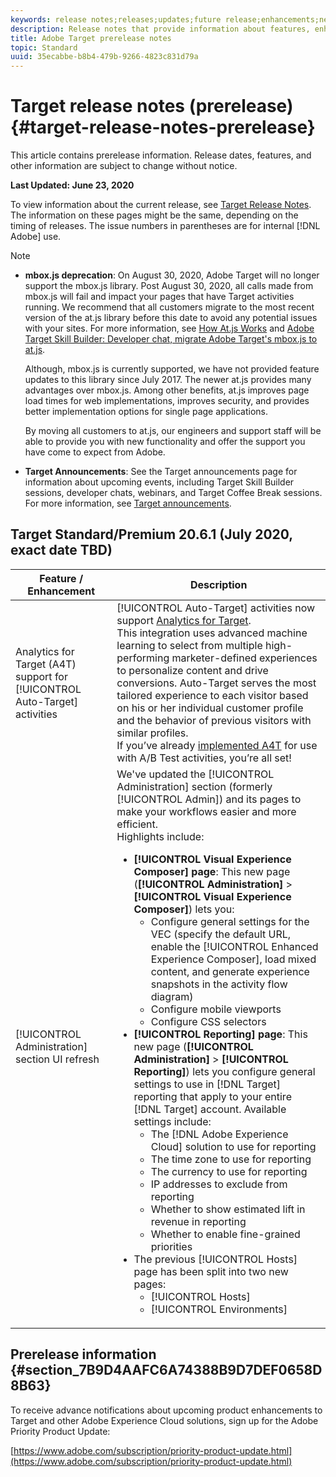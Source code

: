 ```yaml
---
keywords: release notes;releases;updates;future release;enhancements;new features;fixes;updates
description: Release notes that provide information about features, enhancements, and fixes for the latest or upcoming DNL Adobe Target releases.
title: Adobe Target prerelease notes
topic: Standard
uuid: 35ecabbe-b8b4-479b-9266-4823c831d79a
---
```


# Target release notes (prerelease){#target-release-notes-prerelease}

This article contains prerelease information. Release dates, features, and other information are subject to change without notice. 

**Last Updated: June 23, 2020**

To view information about the current release, see [Target Release Notes](release-notes.md). The information on these pages might be the same, depending on the timing of releases. The issue numbers in parentheses are for internal [!DNL Adobe] use.

>[!NOTE]
>
>* **mbox.js deprecation**: On August 30, 2020, Adobe Target will no longer support the mbox.js library. Post August 30, 2020, all calls made from mbox.js will fail and impact your pages that have Target activities running. We recommend that all customers migrate to the most recent version of the at.js library before this date to avoid any potential issues with your sites. For more information, see [How At.js Works](/help/c-implementing-target/c-implementing-target-for-client-side-web/c-how-atjs-works/how-atjs-works.md) and [Adobe Target Skill Builder: Developer chat, migrate Adobe Target's mbox.js to at.js](https://seminars.adobeconnect.com/ptdo6mfo6qn6/?proto=true).
>
>   Although, mbox.js is currently supported, we have not provided feature updates to this library since July 2017. The newer at.js provides many advantages over mbox.js. Among other benefits, at.js improves page load times for web implementations, improves security, and provides better implementation options for single page applications.
>
>   By moving all customers to at.js, our engineers and support staff will be able to provide you with new functionality and offer the support you have come to expect from Adobe.
>
>* **Target Announcements**: See the Target announcements page for information about upcoming events, including Target Skill Builder sessions, developer chats, webinars, and Target Coffee Break sessions. For more information, see [Target announcements](/help/r-release-notes/target-announcements.md).

## Target Standard/Premium 20.6.1 (July 2020, exact date TBD)

|Feature / Enhancement|Description|
| --- | --- |
|Analytics for Target (A4T) support for [!UICONTROL Auto-Target] activities|[!UICONTROL Auto-Target] activities now support [Analytics for Target](/help/c-integrating-target-with-mac/a4t/a4t.md).<br>This integration uses advanced machine learning to select from multiple high-performing marketer-defined experiences to personalize content and drive conversions. Auto-Target serves the most tailored experience to each visitor based on his or her individual customer profile and the behavior of previous visitors with similar profiles.<br>If you’ve already [implemented A4T](/help/c-integrating-target-with-mac/a4t/a4timplementation.md) for use with A/B Test activities, you’re all set!|
|[!UICONTROL Administration] section UI refresh|We've updated the [!UICONTROL Administration] section (formerly [!UICONTROL Admin]) and its pages to make your workflows easier and more efficient.<br>Highlights include:<ul><li>**[!UICONTROL Visual Experience Composer] page**: This new page (**[!UICONTROL Administration]** > **[!UICONTROL Visual Experience Composer]**) lets you:<ul><li>Configure general settings for the VEC (specify the default URL, enable the [!UICONTROL Enhanced Experience Composer], load mixed content, and generate experience snapshots in the activity flow diagram)</li><li>Configure mobile viewports</li><li>Configure CSS selectors</li></ul></li><li>**[!UICONTROL Reporting] page**: This new page (**[!UICONTROL Administration]** > **[!UICONTROL Reporting]**) lets you configure general settings to use in [!DNL Target] reporting that apply to your entire [!DNL Target] account. Available settings include:<ul><li>The [!DNL Adobe Experience Cloud] solution to use for reporting</li><li>The time zone to use for reporting</li><li>The currency to use for reporting</li><li>IP addresses to exclude from reporting</li><li>Whether to show estimated lift in revenue in reporting</li><li>Whether to enable fine-grained priorities</li></ul></li><li>The previous [!UICONTROL Hosts] page has been split into two new pages: <ul><li>[!UICONTROL Hosts]</li><li>[!UICONTROL Environments]</li></ul>|

## Prerelease information {#section_7B9D4AAFC6A74388B9D7DEF0658D8B63} 

To receive advance notifications about upcoming product enhancements to Target and other Adobe Experience Cloud solutions, sign up for the Adobe Priority Product Update:

[https://www.adobe.com/subscription/priority-product-update.html](https://www.adobe.com/subscription/priority-product-update.html) 
